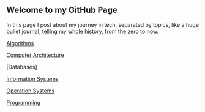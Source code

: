 ## Welcome to my GitHub Page

In this page I post about my journey in tech, separated by topics, like a huge bullet journal, telling my whole history, from the zero to now.

[Algorithms](./docs/algorithms/algorithmsIndex.md)

[Computer Architecture](./docs/computerArchitecture/computerArchitectureIndex.md)

[Databases]

[Information Systems](./)

[Operation Systems](./docs/operatingSystems/operatingSystemsIndex.md)

[Programming](./docs/programming/programmingIndex.md)


